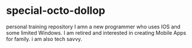 # special-octo-dollop
personal training repository 
I amn a new programmer who uses IOS and some limited Windows.  I am retired and interested in creating Mobile Apps for family.
i am also tech savvy.
